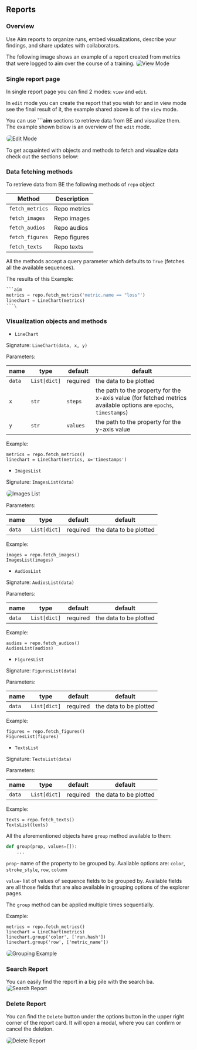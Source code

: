 ## Reports

### Overview

Use Aim reports to organize runs, embed visualizations, describe your findings, and share updates with collaborators. 

The following image shows an example of a report created from metrics that were logged to aim over the course of a training. 
<img alt="View Mode" style="border-radius: 8px; border: 1px solid #E8F1FC" src="https://docs-blobs.s3.us-east-2.amazonaws.com/images/ui/pages/reports/view-mode.png">


### Single report page
In single report page you can find 2 modes: `view` and `edit`. 


In `edit` mode you can create the report that you wish for and in view mode see the final result of it, the example shared above is of the `view` mode.

You can use 
**```aim** sections to retrieve data from BE and visualize them. The example shown below is an overview of the `edit` mode.

<img alt="Edit Mode" style="border-radius: 8px; border: 1px solid #E8F1FC" src="https://docs-blobs.s3.us-east-2.amazonaws.com/images/ui/pages/reports/edit-mode.png">


To get acquainted with objects and methods to fetch and visualize data check out the sections below:

### Data fetching methods

To retrieve data from BE the following methods of `repo` object

| Method | Description |
| -------- | ----------- |
| `fetch_metrics` | Repo metrics |
| `fetch_images` | Repo images |
| `fetch_audios` | Repo audios |
| `fetch_figures` | Repo figures |
| `fetch_texts` | Repo texts |

All the methods accept a query parameter which defaults to `True` (fetches all the available sequences).

The results of this 
Example:

```python
```aim
metrics = repo.fetch_metrics('metric.name == "loss"')
linechart = LineChart(metrics)
```\
```


### Visualization objects and methods

- `LineChart`

Signature:
`LineChart(data, x, y)`

Parameters:

| name | type | default | default | 
|-----|------------|---------|-------|
| `data` | `List[dict]` | required| the data to be plotted |
| `x`| `str` | `steps` |  the path to the property for the x-axis value (for fetched metrics available options are `epochs`, `timestamps`)|
| `y`| `str` | `values`| the path to the property for the y-axis value |

Example:

```aim
metrics = repo.fetch_metrics()
linechart = LineChart(metrics, x='timestamps')
```

- `ImagesList`

Signature:
`ImagesList(data)`

<img alt="Images List" style="border-radius: 8px; border: 1px solid #E8F1FC" src="https://docs-blobs.s3.us-east-2.amazonaws.com/images/ui/pages/reports/images-list.png">

Parameters:

| name | type | default | default | 
|-----|------------|---------|-------|
| `data` | `List[dict]` | required| the data to be plotted |

Example:

```
images = repo.fetch_images()
ImagesList(images)
```


- `AudiosList`

Signature:
`AudiosList(data)`

Parameters:

| name | type | default | default | 
|-----|------------|---------|-------|
| `data` | `List[dict]` | required | the data to be plotted |

Example:
```
audios = repo.fetch_audios()
AudiosList(audios)
```
- `FiguresList`

Signature:
`FiguresList(data)`

Parameters:

| name | type | default | default | 
|-----|------------|---------|-------|
| `data` | `List[dict]` | required| the data to be plotted |

Example:
```
figures = repo.fetch_figures()
FiguresList(figures)
```
- `TextsList`

Signature:
`TextsList(data)`

Parameters:

| name | type | default | default | 
|-----|------------|---------|-------|
| `data` | `List[dict]` | required| the data to be plotted |


 Example:
```
texts = repo.fetch_texts()
TextsList(texts)
```


All the aforementioned objects have `group` method available to them:

```python
def group(prop, values=[]):
    ...
```
`prop`- name of the property to be grouped by. Available options are: `color`, `stroke_style`, `row`, `column`

`value`- list of values of sequence fields to be grouped by. Available fields are all those fields that are also available in grouping options of the explorer pages.

The `group` method can be applied multiple times sequentially.

Example:
```
metrics = repo.fetch_metrics()
linechart = LineChart(metrics)
linechart.group('color', ['run.hash'])
linechart.group('row', ['metric_name'])
```

<img alt="Grouping Example" style="border-radius: 8px; border: 1px solid #E8F1FC" src="https://docs-blobs.s3.us-east-2.amazonaws.com/images/ui/pages/reports/grouping-example.png">

### Search Report 
You can easily find the report in a big pile with the search ba.
<img alt="Search Report" style="border-radius: 8px; border: 1px solid #E8F1FC" src="https://docs-blobs.s3.us-east-2.amazonaws.com/images/ui/pages/reports/search-report.png">

### Delete Report
    
You can find the `Delete` button under the options button in the upper right corner of the report card. 
It will open a modal, where you can confirm or cancel the deletion.

<img alt="Delete Report" style="border-radius: 8px; border: 1px solid #E8F1FC" src="https://docs-blobs.s3.us-east-2.amazonaws.com/images/ui/pages/reports/delete-report.png">
